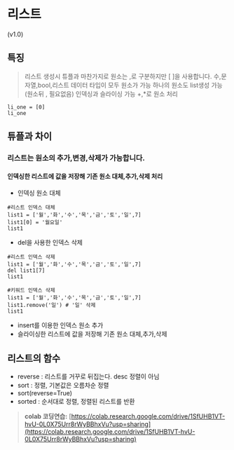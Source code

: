 # 리스트

\(v1.0\)

## 특징 

> 리스트 생성시 튜플과 마찬가지로 원소는 ,로 구분하지만 [ ]을 사용합니다.
> 수,문자열,bool,리스트 데이터 타입이 모두 원소가 가능
> 하나의 원소도 list생성 가능 (원소뒤 , 필요없음)
> 인덱싱과 슬라이싱 가능
> +,*로 원소 처리

```
li_one = [0]
li_one
```
## 튜플과 차이

### 리스트는 원소의 추가,변경,삭제가 가능합니다.  

#### 인덱싱한 리스트에 값을 저장해 기존 원소 대체,추가,삭제 처리

* 인덱싱 원소 대체 
```
#리스트 인덱스 대체
list1 = ['월','화','수','목','금','토','일',7]
list1[0] = '월요일'
list1
```
* del을 사용한 인덱스 삭제

```
#리스트 인덱스 삭제
list1 = ['월','화','수','목','금','토','일',7]
del list1[7]
list1
```
```
#키워드 인덱스 삭제
list1 = ['월','화','수','목','금','토','일',7]
list1.remove('일') # '일' 삭제
list1
```
* insert를 이용한 인덱스 원소 추가
* 슬라이싱한 리스트에 값을 저장해 기존 원소 대체,추가,삭제

## 리스트의 함수

* reverse : 리스트를 거꾸로 뒤집는다. desc 정렬이 아님
* sort : 정렬, 기본값은 오름차순 정렬
* sort(reverse=True)
* sorted : 순서대로 정렬, 정렬된 리스트를 반환



> **colab 코딩연습:** [https://colab.research.google.com/drive/1SfUHB1VT-hvU-0L0X75Urr8rWyBBhxVu?usp=sharing](https://colab.research.google.com/drive/1SfUHB1VT-hvU-0L0X75Urr8rWyBBhxVu?usp=sharing) 


